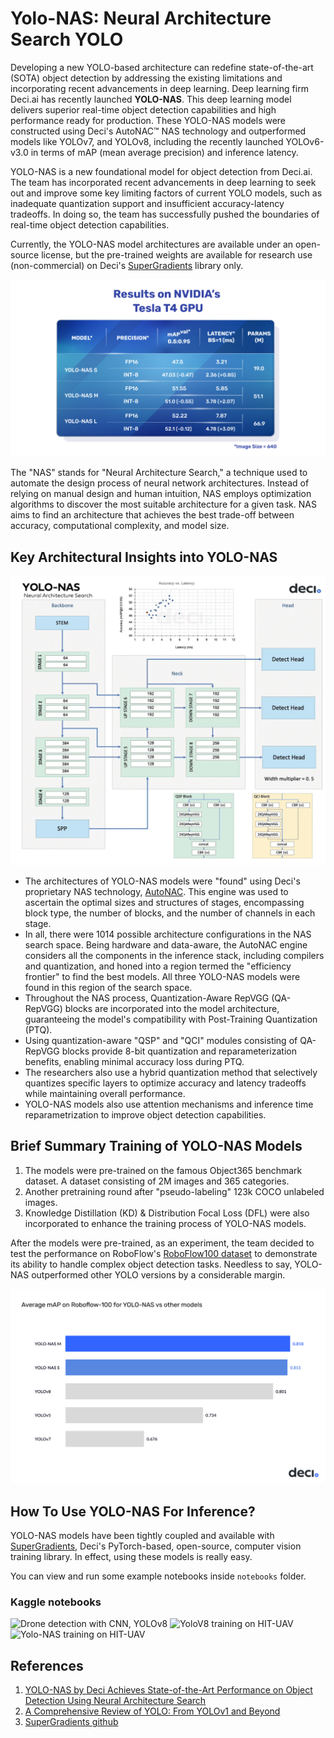 # Yolo-NAS: Neural Architecture Search YOLO

Developing a new YOLO-based architecture can redefine state-of-the-art (SOTA) object detection by addressing the existing limitations and incorporating recent advancements in deep learning. Deep learning firm Deci.ai has recently launched **YOLO-NAS**. This deep learning model delivers superior real-time object detection capabilities and high performance ready for production. These YOLO-NAS models were constructed using Deci's AutoNAC™ NAS technology and outperformed models like YOLOv7, and YOLOv8, including the recently launched YOLOv6-v3.0 in terms of mAP (mean average precision) and inference latency.

YOLO-NAS is a new foundational model for object detection from Deci.ai. The team has incorporated recent advancements in deep learning to seek out and improve some key limiting factors of current YOLO models, such as inadequate quantization support and insufficient accuracy-latency tradeoffs. In doing so, the team has successfully pushed the boundaries of real-time object detection capabilities.

Currently, the YOLO-NAS model architectures are available under an open-source license, but the pre-trained weights are available for research use (non-commercial) on Deci's [SuperGradients](https://github.com/Deci-AI/super-gradients) library only.

![metrics](images/yolo-nas_COCO_map_metrics.png)

The "NAS" stands for "Neural Architecture Search," a technique used to automate the design process of neural network architectures. Instead of relying on manual design and human intuition, NAS employs optimization algorithms to discover the most suitable architecture for a given task. NAS aims to find an architecture that achieves the best trade-off between accuracy, computational complexity, and model size.

## Key Architectural Insights into YOLO-NAS

![architecture](images/yolo-nas_block_architectures.gif)

- The architectures of YOLO-NAS models were "found" using Deci's proprietary NAS technology, [AutoNAC](https://deci.ai/technology/). This engine was used to ascertain the optimal sizes and structures of stages, encompassing block type, the number of blocks, and the number of channels in each stage.
- In all, there were 1014 possible architecture configurations in the NAS search space. Being hardware and data-aware, the AutoNAC engine considers all the components in the inference stack, including compilers and quantization, and honed into a region termed the "efficiency frontier" to find the best models. All three YOLO-NAS models were found in this region of the search space.
- Throughout the NAS process, Quantization-Aware RepVGG (QA-RepVGG) blocks are incorporated into the model architecture, guaranteeing the model's compatibility with Post-Training Quantization (PTQ).
- Using quantization-aware "QSP" and "QCI" modules consisting of QA-RepVGG blocks provide 8-bit quantization and reparameterization benefits, enabling minimal accuracy loss during PTQ.
- The researchers also use a hybrid quantization method that selectively quantizes specific layers to optimize accuracy and latency tradeoffs while maintaining overall performance.
- YOLO-NAS models also use attention mechanisms and inference time reparametrization to improve object detection capabilities.

## Brief Summary Training of YOLO-NAS Models

1. The models were pre-trained on the famous Object365 benchmark dataset. A dataset consisting of 2M images and 365 categories.
2. Another pretraining round after "pseudo-labeling" 123k COCO unlabeled images.
3. Knowledge Distillation (KD) & Distribution Focal Loss (DFL) were also incorporated to enhance the training process of YOLO-NAS models.

After the models were pre-trained, as an experiment, the team decided to test the performance on RoboFlow's [RoboFlow100 dataset](https://blog.roboflow.com/roboflow-100/) to demonstrate its ability to handle complex object detection tasks. Needless to say, YOLO-NAS outperformed other YOLO versions by a considerable margin.

![comparision](images/yolo-nas_results_roboflow_100_comparison.png)

## How To Use YOLO-NAS For Inference?

YOLO-NAS models have been tightly coupled and available with [SuperGradients](https://github.com/Deci-AI/super-gradients), Deci's PyTorch-based, open-source, computer vision training library. In effect, using these models is really easy.

You can view and run some example notebooks inside `notebooks` folder.

### Kaggle notebooks

![Drone detection with CNN, YOLOv8](https://www.kaggle.com/code/binh234/drone-detection-with-cnn-yolov8)
![YoloV8 training on HIT-UAV](https://www.kaggle.com/code/binh234/yolov8-training-on-hit-uav)
![Yolo-NAS training on HIT-UAV](https://www.kaggle.com/code/binh234/yolo-nas-training-on-hit-uav)

## References

1. [YOLO-NAS by Deci Achieves State-of-the-Art Performance on Object Detection Using Neural Architecture Search](https://deci.ai/blog/yolo-nas-object-detection-foundation-model/)
2. [A Comprehensive Review of YOLO: From YOLOv1 and Beyond](https://arxiv.org/pdf/2304.00501.pdf)
3. [SuperGradients github](https://github.com/Deci-AI/super-gradients)
